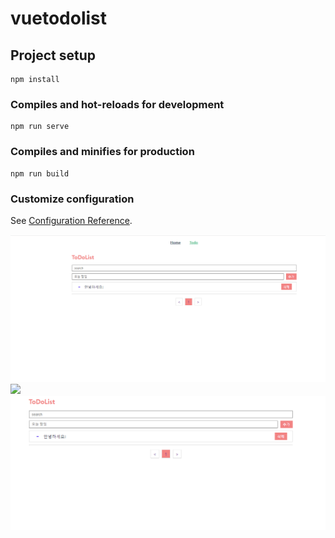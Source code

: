# vuetodolist

## Project setup
```
npm install
```

### Compiles and hot-reloads for development
```
npm run serve
```

### Compiles and minifies for production
```
npm run build
```

### Customize configuration
See [Configuration Reference](https://cli.vuejs.org/config/).

<img src="./src/assets/RouterPNG.PNG"/>
<img src="./src/assets/veu 검색 1.PNG"/>
<img src="./src/assets/veu 검색 2.PNG"/>